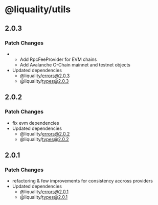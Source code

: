 # @liquality/utils

## 2.0.3

### Patch Changes

-   -   Add RpcFeeProvider for EVM chains
    -   Add Avalanche C-Chain mainnet and testnet objects
-   Updated dependencies
    -   @liquality/errors@2.0.3
    -   @liquality/types@2.0.3

## 2.0.2

### Patch Changes

-   fix evm dependencies
-   Updated dependencies
    -   @liquality/errors@2.0.2
    -   @liquality/types@2.0.2

## 2.0.1

### Patch Changes

-   refactoring & few improvements for consistency accross providers
-   Updated dependencies
    -   @liquality/errors@2.0.1
    -   @liquality/types@2.0.1
